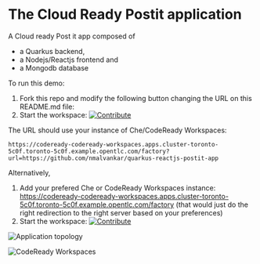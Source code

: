 # The Cloud Ready Postit application
A Cloud ready Post it app composed of
- a Quarkus backend,
- a Nodejs/Reactjs frontend and
- a Mongodb database


To run this demo:
1. Fork this repo and modify the following button changing the URL on this README.md file:
2. Start the workspace: [![Contribute](factory-contribute.svg)](https://codeready-codeready-workspaces.apps.cluster-toronto-5c0f.toronto-5c0f.example.opentlc.com/factory?url=https://github.com/nmalvankar/quarkus-reactjs-postit-app)

The URL should use your instance of Che/CodeReady Workspaces:

```
https://codeready-codeready-workspaces.apps.cluster-toronto-5c0f.toronto-5c0f.example.opentlc.com/factory?url=https://github.com/nmalvankar/quarkus-reactjs-postit-app
```

Alternatively,
1. Add your prefered Che or CodeReady Workspaces instance: https://codeready-codeready-workspaces.apps.cluster-toronto-5c0f.toronto-5c0f.example.opentlc.com/factory (that would just do the right redirection to the right server based on your preferences)
2. Start the workspace: [![Contribute](factory-contribute.svg)](https://codeready-codeready-workspaces.apps.cluster-toronto-5c0f.toronto-5c0f.example.opentlc.com/factory?url=https://github.com/nmalvankar/quarkus-reactjs-postit-app)

![Application topology](topology.png "Application Topology")

![CodeReady Workspaces](codeready-workspaces-preview.png "CodeReady Workspaces")
